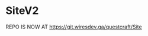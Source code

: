 # SiteV2

REPO IS NOW AT <a href="https://git.wiresdev.ga/questcraft/Site">https://git.wiresdev.ga/questcraft/Site</a>
